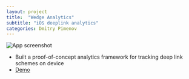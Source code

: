 ```yaml
---
layout: project
title:  "Wedge Analytics"
subtitle: "iOS deeplink analytics"
categories: Dmitry Pimenov
---
```


![App screenshot](../../assets/wedge1.png)
- Built a proof-of-concept analytics framework for tracking deep link schemes on device 
- [Demo](https://www.youtube.com/watch?v=1INVQXbdoZI)
